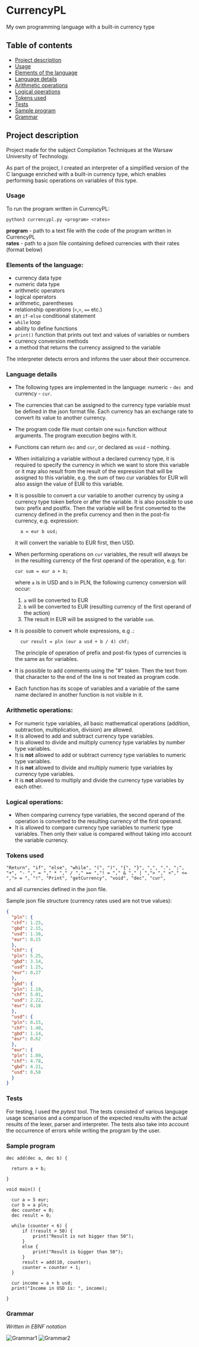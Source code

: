 # CurrencyPL
My own programming language with a built-in currency type

## Table of contents
* [Project description](#project-description)
* [Usage](#usage)
* [Elements of the language](#elements-of-the-language)
* [Language details](#language-details)
* [Arithmetic operations](#arithmetic-operations)
* [Logical operations](#logical-operations)
* [Tokens used](#tokens-used)
* [Tests](#tests)
* [Sample program](#sample-program)
* [Grammar](#grammar)


## Project description

Project made for the subject Compilation Techniques at the Warsaw University of Technology.

As part of the project, I created an interpreter of a simplified version of the C language enriched with a built-in currency type, which enables performing basic operations on variables of this type.

### Usage

To run the program written in CurrencyPL:

    python3 currencypl.py <program> <rates>

**program** - path to a text file with the code of the program written in CurrencyPL <br/>
**rates** - path to a json file containing defined currencies with their rates (format below)
    
### Elements of the language:

- currency data type
- numeric data type
- arithmetic operators
- logical operators
- arithmetic, parentheses
- relationship operations (`<`,`>`, `==` etc.)
- an `if-else` conditional statement
- `while` loop
- ability to define functions
- `print()` function that prints out text and values of variables or numbers
- currency conversion methods
- a method that returns the currency assigned to the variable

The interpreter detects errors and informs the user about their occurrence.

### Language details

- The following types are implemented in the language: numeric - `dec `and currency - `cur`.
- The currencies that can be assigned to the currency type variable must be defined in the json format file. Each currency has an exchange rate to convert its value to another currency.
- The program code file must contain one `main` function without arguments. The program execution begins with it.
- Functions can return `dec` and `cur`, or declared as `void` - nothing.
- When initializing a variable without a declared currency type, it is required to specify the currency in which we want to store this variable or it may also result from the result of the expression that will be assigned to this variable, e.g. the sum of two cur variables for EUR will also assign the value of EUR to this variable.
- It is possible to convert a cur variable to another currency by using a currency type token before or after the variable. It is also possible to use two: prefix and postfix. Then the variable will be first converted to the currency defined in the prefix currency and then in the post-fix currency, e.g. expression:
      
        a = eur b usd;
  
    it will convert the variable to EUR first, then USD.
  

- When performing operations on `cur` variables, the result will always be in the resulting currency of the first operand of the operation, e.g. for:
      
      cur sum = eur a + b;
      
  where `a` is in USD and `b` in PLN, the following currency conversion will occur:
  1. `a` will be converted to EUR
  2. `b` will be converted to EUR (resulting currency of the first operand of the action)
  3. The result in EUR will be assigned to the variable `sum`.
 
 
- It is possible to convert whole expressions, e.g .:
      
        cur result = pln (eur a usd + b / 4) chf;

  The principle of operation of prefix and post-fix types of currencies is the same as for variables. 
  

- It is possible to add comments using the "#" token. Then the text from that character to the end of the line is not treated as program code.
- Each function has its scope of variables and a variable of the same name declared in another function is not visible in it.


### Arithmetic operations:

- For numeric type variables, all basic mathematical operations (addition, subtraction, multiplication, division) are allowed.
- It is allowed to add and subtract currency type variables.
- It is allowed to divide and multiply currency type variables by number type variables.
- It is **not** allowed to add or subtract currency type variables to numeric type variables.
- It is **not** allowed to divide and multiply numeric type variables by currency type variables.
- It is **not** allowed to multiply and divide the currency type variables by each other.


### Logical operations:

- When comparing currency type variables, the second operand of the operation is converted to the resulting currency of the first operand.
- It is allowed to compare currency type variables to numeric type variables. Then only their value is compared without taking into account the variable currency.
      
### Tokens used

    "Return", "if", "else", "while", "(", ")", "{", "}", ",", ".", ";", "+", "- "," = "," * "," / "," == ","! = "," & "," | ","> "," <"," <= ","> = ", "!", "Print", "getCurrency", "void", "dec", "cur",

and all currencies defined in the json file.

Sample json file structure (currency rates used are not true values):

```json
{
  "pln": {
  "chf": 1.25,
  "gbd": 2.15,
  "usd": 1.16,
  "eur": 0.15
  },
  "chf": {
  "pln": 5.25,
  "gbd": 3.14,
  "usd": 1.25,
  "eur": 0.27
  },
  "gbd": {
  "pln": 1.19,
  "chf": 5.01,
  "usd": 2.22,
  "eur": 0.18
  },
  "usd": {
  "pln": 0.15,
  "chf": 1.40,
  "gbd": 1.14,
  "eur": 0.62
  },
  "eur": {
  "pln": 1.89,
  "chf": 4.78,
  "gbd": 4.21,
  "usd": 0.58
  }
}
```

### Tests

For testing, I used the _pytest_ tool. The tests consisted of various language usage scenarios and a comparison of the expected results with the actual results of the lexer, parser and interpreter. The tests also take into account the occurrence of errors while writing the program by the user.

### Sample program

```
dec add(dec a, dec b) {

  return a + b;
  
}

void main() {

  cur a = 5 eur;
  cur b = a pln;
  dec counter = 0;
  dec result = 0;
	
  while (counter < 6) {
      if (!result > 50) {
          print("Result is not bigger than 50");
      }
      else {
          print("Result is bigger than 50");
      }
      result = add(10, counter);
      counter = counter + 1;
  }
  
  cur income = a + b usd;
  print("Income in USD is: ", income);
  
}
```

### Grammar

_Written in EBNF notation_

![Grammar1](./img/grammar1.png)
![Grammar2](./img/grammar2.png)


